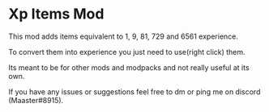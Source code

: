 # Xp Items Mod

This mod adds items equivalent to 1, 9, 81, 729 and 6561 experience.

To convert them into experience you just need to use(right click) them.

Its meant to be for other mods and modpacks and not really useful at its own.


If you have any issues or suggestions feel free to dm or ping me on discord (Maaster#8915).
